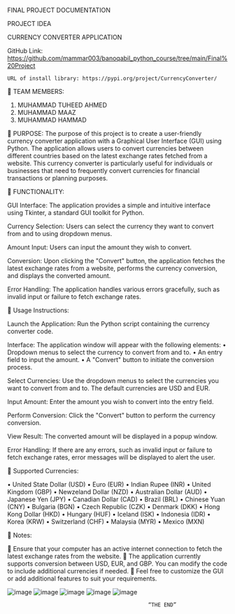 FINAL PROJECT DOCUMENTATION

PROJECT IDEA

CURRENCY CONVERTER APPLICATION

GitHub Link:  https://github.com/mammar003/banoqabil_python_course/tree/main/Final%20Project

    URL of install library: https://pypi.org/project/CurrencyConverter/

 TEAM MEMBERS:

1. MUHAMMAD TUHEED AHMED
2. MUHAMMAD MAAZ
3. MUHAMMAD HAMMAD

 PURPOSE:
The purpose of this project is to create a user-friendly currency converter application with a Graphical User Interface (GUI) using Python. The application allows users to convert currencies between different countries based on the latest exchange rates fetched from a website. This currency converter is particularly useful for individuals or businesses that need to frequently convert currencies for financial transactions or planning purposes.

 FUNCTIONALITY:

GUI Interface: The application provides a simple and intuitive interface using Tkinter, a standard GUI toolkit for Python.

Currency Selection: Users can select the currency they want to convert from and to using dropdown menus.

Amount Input: Users can input the amount they wish to convert.

Conversion: Upon clicking the "Convert" button, the application fetches the latest exchange rates from a website, performs the currency conversion, and displays the converted amount.

Error Handling: The application handles various errors gracefully, such as invalid input or failure to fetch exchange rates.

 Usage Instructions:

Launch the Application: Run the Python script containing the currency converter code.

Interface: The application window will appear with the following elements:
• Dropdown menus to select the currency to convert from and to.
• An entry field to input the amount.
• A "Convert" button to initiate the conversion process.

Select Currencies: Use the dropdown menus to select the currencies you want to convert from and to. The default currencies are USD and EUR.

Input Amount: Enter the amount you wish to convert into the entry field.

Perform Conversion: Click the "Convert" button to perform the currency conversion.

View Result: The converted amount will be displayed in a popup window.

Error Handling: If there are any errors, such as invalid input or failure to fetch exchange rates, error messages will be displayed to alert the user.

 Supported Currencies:

• United State Dollar (USD)
• Euro (EUR)
• Indian Rupee (INR)
• United Kingdom (GBP)
• Newzeland Dollar (NZD)
• Australian Dollar (AUD)
• Japanese Yen (JPY)
• Canadian Dollar (CAD)
• Brazil (BRL)
• Chinese Yuan (CNY)
• Bulgaria (BGN)
• Czech Republic (CZK)
• Denmark (DKK)
• Hong Kong Dollar (HKD)
• Hungary (HUF)
• Iceland (ISK)
• Indonesia (IDR)
• Korea (KRW)
• Switzerland (CHF)
• Malaysia (MYR)
• Mexico (MXN)

 Notes:

 Ensure that your computer has an active internet connection to fetch the latest exchange rates from the website.
 The application currently supports conversion between USD, EUR, and GBP. You can modify the code to include additional currencies if needed.
 Feel free to customize the GUI or add additional features to suit your requirements.

![image](https://github.com/mammar003/banoqabil_python_course/assets/156603367/241d6b67-10e5-4b82-a543-f829f83e0dca)
![image](https://github.com/mammar003/banoqabil_python_course/assets/156603367/0f1363c5-7615-4cb9-b7f5-c2993abc7452)
![image](https://github.com/mammar003/banoqabil_python_course/assets/156603367/b57db4c9-c9b0-46b0-87ed-ccfc89aa9807)
![image](https://github.com/mammar003/banoqabil_python_course/assets/156603367/04ab53a3-ae6e-44de-8916-30486364546a)
![image](https://github.com/mammar003/banoqabil_python_course/assets/156603367/577c2c0e-76c4-465a-bf37-e114aa85b17c)


                                                 “THE END”
